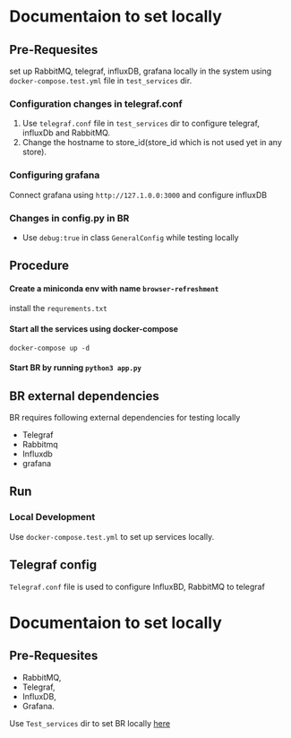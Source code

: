 # Documentaion to set locally
## Pre-Requesites
set up RabbitMQ, telegraf, influxDB, grafana locally in the system using ```docker-compose.test.yml``` file in ```test_services``` dir.

### Configuration changes in telegraf.conf 

1. Use ```telegraf.conf``` file in ```test_services``` dir to configure telegraf, influxDb and RabbitMQ.
2. Change the hostname to store_id(store_id which is not used yet in any store).

### Configuring grafana
Connect grafana using ```http://127.1.0.0:3000``` and configure influxDB 

### Changes in config.py in BR 

* Use ```debug:true``` in class ```GeneralConfig``` while testing locally 

## Procedure

#### Create a miniconda env with name ```browser-refreshment```
install the ```requrements.txt```

#### Start all the services using docker-compose
```docker-compose up -d```

#### Start BR by running ```python3 app.py```


## BR external dependencies
BR requires following external dependencies for testing locally

* Telegraf
* Rabbitmq
* Influxdb
* grafana

## Run
### Local Development
Use ```docker-compose.test.yml``` to set up services locally.

## Telegraf config

```Telegraf.conf``` file is used to configure InfluxBD, RabbitMQ to telegraf

# Documentaion to set locally
## Pre-Requesites
* RabbitMQ, 
* Telegraf, 
* InfluxDB, 
* Grafana. 

Use ```Test_services``` dir to set BR locally [here](Test_services/README>.md)
